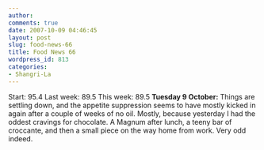 ```yaml
---
author:
comments: true
date: 2007-10-09 04:46:45
layout: post
slug: food-news-66
title: Food News 66
wordpress_id: 813
categories:
- Shangri-La
---
```


Start: 95.4 Last week: 89.5 This week: 89.5
**Tuesday 9 October:** Things are settling down, and the appetite suppression seems to have mostly kicked in again after a couple of weeks of no oil. Mostly, because yesterday I had the oddest cravings for chocolate. A Magnum after lunch, a teeny bar of croccante, and then a small piece on the way home from work. Very odd indeed.

